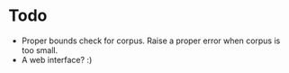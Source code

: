 # Todo

* Proper bounds check for corpus. Raise a proper error when corpus is too small.
* A web interface? :)